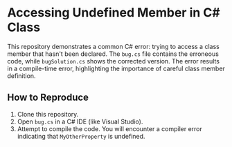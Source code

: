 # Accessing Undefined Member in C# Class

This repository demonstrates a common C# error: trying to access a class member that hasn't been declared.  The `bug.cs` file contains the erroneous code, while `bugSolution.cs` shows the corrected version.  The error results in a compile-time error, highlighting the importance of careful class member definition.

## How to Reproduce

1. Clone this repository.
2. Open `bug.cs` in a C# IDE (like Visual Studio).
3. Attempt to compile the code.  You will encounter a compiler error indicating that `MyOtherProperty` is undefined.